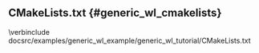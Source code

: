 CMakeLists.txt {#generic_wl_cmakelists}
---------

\verbinclude docsrc/examples/generic_wl_example/generic_wl_tutorial/CMakeLists.txt
